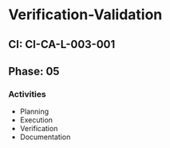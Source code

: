 # Verification-Validation

## CI: CI-CA-L-003-001
## Phase: 05

### Activities
- Planning
- Execution
- Verification
- Documentation
